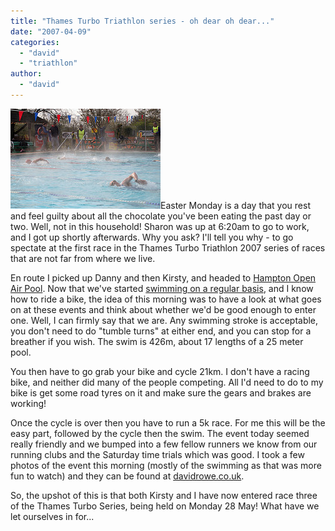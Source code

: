 ```yaml
---
title: "Thames Turbo Triathlon series - oh dear oh dear..."
date: "2007-04-09"
categories: 
  - "david"
  - "triathlon"
author:
  - "david"
---
```


![thames_turbo_triathlon.jpg](/images/2007/thames_turbo_triathlon.jpg)Easter Monday is a day that you rest and feel guilty about all the chocolate you've been eating the past day or two. Well, not in this household! Sharon was up at 6:20am to go to work, and I got up shortly afterwards. Why you ask? I'll tell you why - to go spectate at the first race in the Thames Turbo Triathlon 2007 series of races that are not far from where we live.

En route I picked up Danny and then Kirsty, and headed to [Hampton Open Air Pool](http://www.hamptonpool.co.uk/). Now that we've started [swimming on a regular basis](http://swimkirsty.wordpress.com/), and I know how to ride a bike, the idea of this morning was to have a look at what goes on at these events and think about whether we'd be good enough to enter one. Well, I can firmly say that we are. Any swimming stroke is acceptable, you don't need to do "tumble turns" at either end, and you can stop for a breather if you wish. The swim is 426m, about 17 lengths of a 25 meter pool.

You then have to go grab your bike and cycle 21km. I don't have a racing bike, and neither did many of the people competing. All I'd need to do to my bike is get some road tyres on it and make sure the gears and brakes are working!

Once the cycle is over then you have to run a 5k race. For me this will be the easy part, followed by the cycle then the swim. The event today seemed really friendly and we bumped into a few fellow runners we know from our running clubs and the Saturday time trials which was good. I took a few photos of the event this morning (mostly of the swimming as that was more fun to watch) and they can be found at [davidrowe.co.uk](http://davidrowe.co.uk/photos/72157600058236477/).

So, the upshot of this is that both Kirsty and I have now entered race three of the Thames Turbo Series, being held on Monday 28 May! What have we let ourselves in for...
